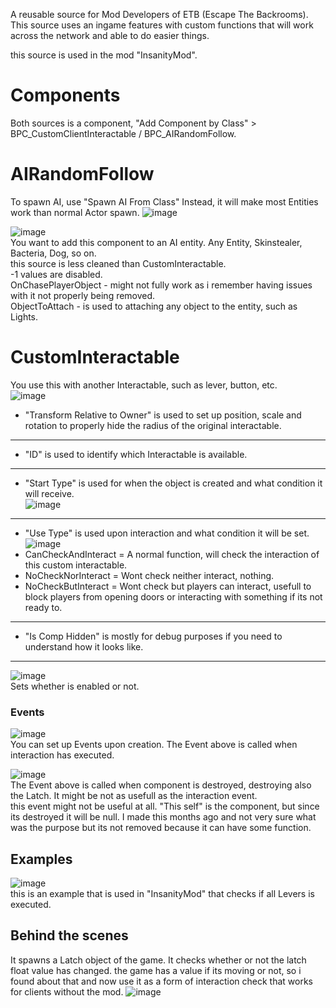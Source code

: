 A reusable source for Mod Developers of ETB (Escape The Backrooms). This source uses an ingame features with custom functions that will work across the network and able to do easier things.

this source is used in the mod "InsanityMod". 
# Components
Both sources is a component, "Add Component by Class" > BPC_CustomClientInteractable / BPC_AIRandomFollow.  

# AIRandomFollow
To spawn AI, use "Spawn AI From Class" Instead, it will make most Entities work than normal Actor spawn.
![image](https://github.com/user-attachments/assets/c1152e62-d061-4856-b984-19cff54d88eb)  

![image](https://github.com/user-attachments/assets/9944ea69-929f-436a-b6ee-59bcface264d)  
You want to add this component to an AI entity. Any Entity, Skinstealer, Bacteria, Dog, so on.  
this source is less cleaned than CustomInteractable.   
-1 values are disabled.   
OnChasePlayerObject - might not fully work as i remember having issues with it not properly being removed.  
ObjectToAttach - is used to attaching any object to the entity, such as Lights.  

# CustomInteractable  
You use this with another Interactable, such as lever, button, etc.  
![image](https://github.com/user-attachments/assets/d1c4e7b6-9d32-41eb-b793-aa5f98668e73)

- "Transform Relative to Owner" is used to set up position, scale and rotation to properly hide the radius of the original interactable.
----
- "ID" is used to identify which Interactable is available.  
----
- "Start Type" is used for when the object is created and what condition it will receive.  
![image](https://github.com/user-attachments/assets/66eb054c-7860-44f1-9935-0679650787d1)
----
- "Use Type" is used upon interaction and what condition it will be set.  
![image](https://github.com/user-attachments/assets/117ad7a0-9295-4e68-91d7-3b603a6d9eb9)  
- CanCheckAndInteract = A normal function, will check the interaction of this custom interactable.
- NoCheckNorInteract = Wont check neither interact, nothing.
- NoCheckButInteract = Wont check but players can interact, usefull to block players from opening doors or interacting with something if its not ready to.
----
- "Is Comp Hidden" is mostly for debug purposes if you need to understand how it looks like.  
----
![image](https://github.com/user-attachments/assets/1346b8dc-1757-4812-adc2-b1207f7eab9c)  
Sets whether is enabled or not.

### Events 
![image](https://github.com/user-attachments/assets/a3a6d0d2-2404-41ed-bdeb-1b8ee11aa076)  
You can set up Events upon creation. The Event above is called when interaction has executed.  

![image](https://github.com/user-attachments/assets/6eabb202-eb46-4927-b0a9-0cddf639c4de)  
The Event above is called when component is destroyed, destroying also the Latch. It might be not as usefull as the interaction event.  
this event might not be useful at all. "This self" is the component, but since its destroyed it will be null. I made this months ago and not very sure what was the purpose but its not removed because it can have some function.

## Examples
![image](https://github.com/user-attachments/assets/8de8c95d-9874-480c-bf62-134d3ef09c63)  
this is an example that is used in "InsanityMod" that checks if all Levers is executed.

## Behind the scenes
It spawns a Latch object of the game. It checks whether or not the latch float value has changed. the game has a value if its moving or not, so i found about that and now use it as a form of interaction check that works for clients without the mod. 
![image](https://github.com/user-attachments/assets/59babf68-95b2-411e-86a9-f2cf20b59679)
